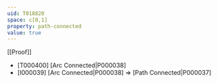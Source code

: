 ```yaml
---
uid: T018820
space: c[0,1]
property: path-connected
value: true
---
```

[[Proof]]

* [T000400] [Arc Connected|P000038]
* [I000039] [Arc Connected|P000038] => [Path Connected|P000037]

